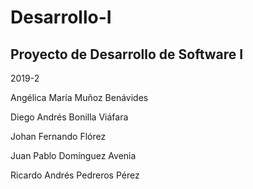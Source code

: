 # Desarrollo-I

## Proyecto de Desarrollo de Software I

2019-2

Angélica María Muñoz Benávides

Diego Andrés Bonilla Viáfara

Johan Fernando Flórez

Juan Pablo Domínguez Avenia

Ricardo Andrés Pedreros Pérez


